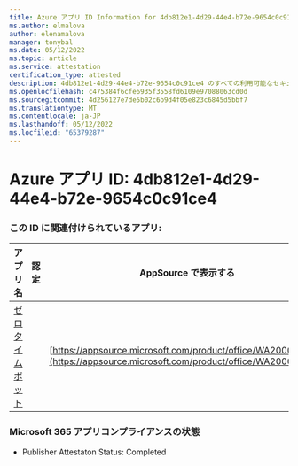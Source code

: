 ```yaml
---
title: Azure アプリ ID Information for 4db812e1-4d29-44e4-b72e-9654c0c91ce4
ms.author: elmalova
author: elenamalova
manager: tonybal
ms.date: 05/12/2022
ms.topic: article
ms.service: attestation
certification_type: attested
description: 4db812e1-4d29-44e4-b72e-9654c0c91ce4 のすべての利用可能なセキュリティとコンプライアンス情報。
ms.openlocfilehash: c475384f6cfe6935f3558fd6109e97088063cd0d
ms.sourcegitcommit: 4d256127e7de5b02c6b9d4f05e823c6845d5bbf7
ms.translationtype: MT
ms.contentlocale: ja-JP
ms.lasthandoff: 05/12/2022
ms.locfileid: "65379287"
---
```

# <a name="azure-app-id-4db812e1-4d29-44e4-b72e-9654c0c91ce4"></a>Azure アプリ ID: 4db812e1-4d29-44e4-b72e-9654c0c91ce4


### <a name="apps-associated-with-this-id"></a>この ID に関連付けられているアプリ:
| **アプリ名** | **認定** | **AppSource で表示する** |
|--------------|---------------|-----------------------|
| [ゼロ タイム ボット](../forward/WA200003717.md) |  | [https://appsource.microsoft.com/product/office/WA200003717](https://appsource.microsoft.com/product/office/WA200003717) |

### <a name="microsoft-365-app-compliance-status"></a>Microsoft 365 アプリコンプライアンスの状態
- Publisher Attestaton Status: Completed
